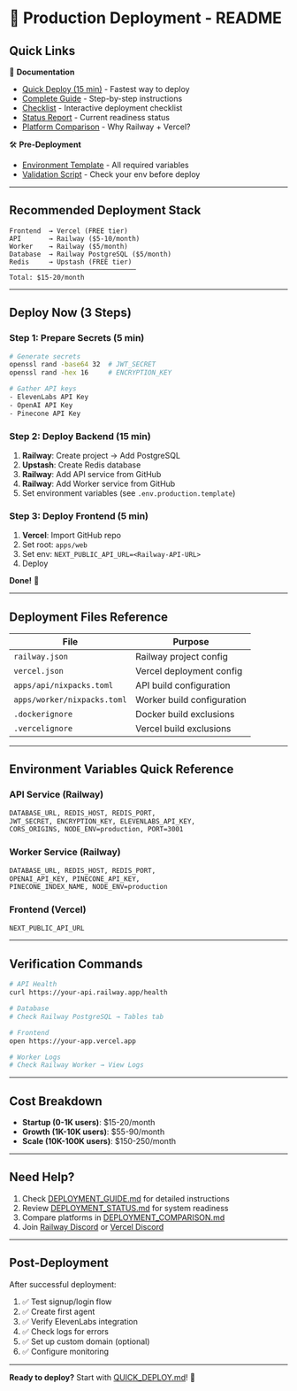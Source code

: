 # 🚀 Production Deployment - README

## Quick Links

📖 **Documentation**
- [Quick Deploy (15 min)](./QUICK_DEPLOY.md) - Fastest way to deploy
- [Complete Guide](./DEPLOYMENT_GUIDE.md) - Step-by-step instructions
- [Checklist](./DEPLOYMENT_CHECKLIST.md) - Interactive deployment checklist
- [Status Report](./DEPLOYMENT_STATUS.md) - Current readiness status
- [Platform Comparison](./DEPLOYMENT_COMPARISON.md) - Why Railway + Vercel?

🛠️ **Pre-Deployment**
- [Environment Template](./.env.production.template) - All required variables
- [Validation Script](./check-production-env.sh) - Check your env before deploy

---

## Recommended Deployment Stack

```
Frontend  → Vercel (FREE tier)
API       → Railway ($5-10/month)
Worker    → Railway ($5/month)
Database  → Railway PostgreSQL ($5/month)
Redis     → Upstash (FREE tier)
────────────────────────────────
Total: $15-20/month
```

---

## Deploy Now (3 Steps)

### Step 1: Prepare Secrets (5 min)

```bash
# Generate secrets
openssl rand -base64 32  # JWT_SECRET
openssl rand -hex 16     # ENCRYPTION_KEY

# Gather API keys
- ElevenLabs API Key
- OpenAI API Key
- Pinecone API Key
```

### Step 2: Deploy Backend (15 min)

1. **Railway**: Create project → Add PostgreSQL
2. **Upstash**: Create Redis database
3. **Railway**: Add API service from GitHub
4. **Railway**: Add Worker service from GitHub
5. Set environment variables (see `.env.production.template`)

### Step 3: Deploy Frontend (5 min)

1. **Vercel**: Import GitHub repo
2. Set root: `apps/web`
3. Set env: `NEXT_PUBLIC_API_URL=<Railway-API-URL>`
4. Deploy

**Done!** 🎉

---

## Deployment Files Reference

| File | Purpose |
|------|---------|
| `railway.json` | Railway project config |
| `vercel.json` | Vercel deployment config |
| `apps/api/nixpacks.toml` | API build configuration |
| `apps/worker/nixpacks.toml` | Worker build configuration |
| `.dockerignore` | Docker build exclusions |
| `.vercelignore` | Vercel build exclusions |

---

## Environment Variables Quick Reference

### API Service (Railway)
```bash
DATABASE_URL, REDIS_HOST, REDIS_PORT,
JWT_SECRET, ENCRYPTION_KEY, ELEVENLABS_API_KEY,
CORS_ORIGINS, NODE_ENV=production, PORT=3001
```

### Worker Service (Railway)
```bash
DATABASE_URL, REDIS_HOST, REDIS_PORT,
OPENAI_API_KEY, PINECONE_API_KEY,
PINECONE_INDEX_NAME, NODE_ENV=production
```

### Frontend (Vercel)
```bash
NEXT_PUBLIC_API_URL
```

---

## Verification Commands

```bash
# API Health
curl https://your-api.railway.app/health

# Database
# Check Railway PostgreSQL → Tables tab

# Frontend
open https://your-app.vercel.app

# Worker Logs
# Check Railway Worker → View Logs
```

---

## Cost Breakdown

- **Startup (0-1K users)**: $15-20/month
- **Growth (1K-10K users)**: $55-90/month
- **Scale (10K-100K users)**: $150-250/month

---

## Need Help?

1. Check [DEPLOYMENT_GUIDE.md](./DEPLOYMENT_GUIDE.md) for detailed instructions
2. Review [DEPLOYMENT_STATUS.md](./DEPLOYMENT_STATUS.md) for system readiness
3. Compare platforms in [DEPLOYMENT_COMPARISON.md](./DEPLOYMENT_COMPARISON.md)
4. Join [Railway Discord](https://discord.gg/railway) or [Vercel Discord](https://vercel.com/discord)

---

## Post-Deployment

After successful deployment:

1. ✅ Test signup/login flow
2. ✅ Create first agent
3. ✅ Verify ElevenLabs integration
4. ✅ Check logs for errors
5. ✅ Set up custom domain (optional)
6. ✅ Configure monitoring

---

**Ready to deploy?** Start with [QUICK_DEPLOY.md](./QUICK_DEPLOY.md)! 🚀
